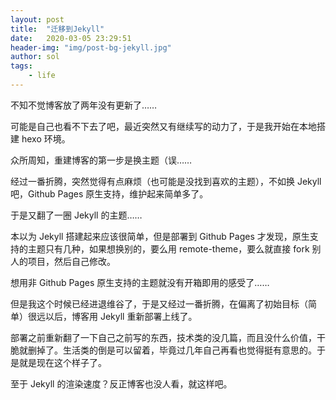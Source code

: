 ```yaml
---
layout: post
title:  "迁移到Jekyll"
date:   2020-03-05 23:29:51
header-img: "img/post-bg-jekyll.jpg"
author: sol
tags: 
    - life
---
```


不知不觉博客放了两年没有更新了……

可能是自己也看不下去了吧，最近突然又有继续写的动力了，于是我开始在本地搭建 hexo 环境。

众所周知，重建博客的第一步是换主题（误……

<!-- more -->

经过一番折腾，突然觉得有点麻烦（也可能是没找到喜欢的主题），不如换 Jekyll 吧，Github Pages 原生支持，维护起来简单多了。

于是又翻了一圈 Jekyll 的主题……

本以为 Jekyll 搭建起来应该很简单，但是部署到 Github Pages 才发现，原生支持的主题只有几种，如果想换别的，要么用 remote-theme，要么就直接 fork 别人的项目，然后自己修改。

想用非 Github Pages 原生支持的主题就没有开箱即用的感受了……

但是我这个时候已经进退维谷了，于是又经过一番折腾，在偏离了初始目标（简单）很远以后，博客用 Jekyll 重新部署上线了。

部署之前重新翻了一下自己之前写的东西，技术类的没几篇，而且没什么价值，干脆就删掉了。生活类的倒是可以留着，毕竟过几年自己再看也觉得挺有意思的。于是就是现在这个样子了。

至于 Jekyll 的渲染速度？反正博客也没人看，就这样吧。
